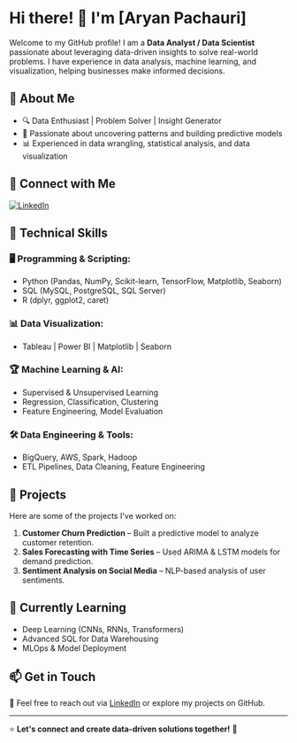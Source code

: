 # Hi there! 👋 I'm [Aryan Pachauri]

Welcome to my GitHub profile! I am a **Data Analyst / Data Scientist** passionate about leveraging data-driven insights to solve real-world problems. I have experience in data analysis, machine learning, and visualization, helping businesses make informed decisions.

## 📌 About Me
- 🔍 Data Enthusiast | Problem Solver | Insight Generator
- 🎯 Passionate about uncovering patterns and building predictive models
- 📊 Experienced in data wrangling, statistical analysis, and data visualization

## 🔗 Connect with Me
[![LinkedIn](https://img.shields.io/badge/LinkedIn-Connect-blue?style=flat&logo=linkedin)]([link])

## 🚀 Technical Skills
### 🖥️ Programming & Scripting:
- Python (Pandas, NumPy, Scikit-learn, TensorFlow, Matplotlib, Seaborn)
- SQL (MySQL, PostgreSQL, SQL Server)
- R (dplyr, ggplot2, caret)

### 📊 Data Visualization:
- Tableau | Power BI | Matplotlib | Seaborn

### 🏆 Machine Learning & AI:
- Supervised & Unsupervised Learning
- Regression, Classification, Clustering
- Feature Engineering, Model Evaluation

### 🛠️ Data Engineering & Tools:
- BigQuery, AWS, Spark, Hadoop
- ETL Pipelines, Data Cleaning, Feature Engineering

## 📂 Projects
Here are some of the projects I've worked on:
1. **Customer Churn Prediction** – Built a predictive model to analyze customer retention.
2. **Sales Forecasting with Time Series** – Used ARIMA & LSTM models for demand prediction.
3. **Sentiment Analysis on Social Media** – NLP-based analysis of user sentiments.

## 🌱 Currently Learning
- Deep Learning (CNNs, RNNs, Transformers)
- Advanced SQL for Data Warehousing
- MLOps & Model Deployment

## 📫 Get in Touch
📩 Feel free to reach out via [LinkedIn]([link]) or explore my projects on GitHub.

---

⭐ **Let's connect and create data-driven solutions together!** 🚀
